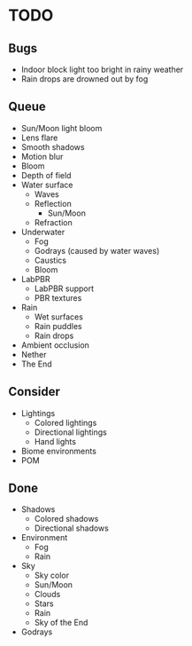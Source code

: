 # TODO

## Bugs

- Indoor block light too bright in rainy weather
- Rain drops are drowned out by fog

## Queue

- Sun/Moon light bloom
- Lens flare
- Smooth shadows
- Motion blur
- Bloom
- Depth of field
- Water surface
    - Waves
    - Reflection
        - Sun/Moon
    - Refraction
- Underwater
    - Fog
    - Godrays (caused by water waves)
    - Caustics
    - Bloom
- LabPBR
    - LabPBR support
    - PBR textures
- Rain
    - Wet surfaces
    - Rain puddles
    - Rain drops
- Ambient occlusion
- Nether
- The End

## Consider

- Lightings
    - Colored lightings
    - Directional lightings
    - Hand lights
- Biome environments
- POM

## Done
- Shadows
    - Colored shadows
    - Directional shadows
- Environment
    - Fog
    - Rain
- Sky
    - Sky color
    - Sun/Moon
    - Clouds
    - Stars
    - Rain
    - Sky of the End
- Godrays